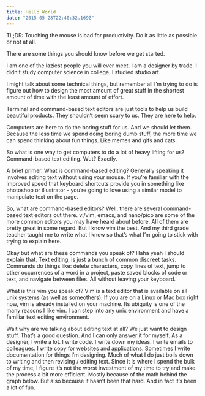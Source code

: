 ```yaml
---
title: Hello World
date: "2015-05-28T22:40:32.169Z"
---
```


TL;DR: Touching the mouse is bad for productivity. Do it as little as possible or not at all.

There are some things you should know before we get started.

I am one of the laziest people you will ever meet.
I am a designer by trade.
I didn’t study computer science in college. I studied studio art.

I might talk about some technical things, but remember all I’m trying to do is figure out how to design the most amount of great stuff in the shortest amount of time with the least amount of effort.

Terminal and command-based text editors are just tools to help us build beautiful products. They shouldn’t seem scary to us. They are here to help.

Computers are here to do the boring stuff for us. And we should let them. Because the less time we spend doing boring dumb stuff, the more time we can spend thinking about fun things. Like memes and gifs and cats.

So what is one way to get computers to do a lot of heavy lifting for us? Command-based text editing.
Wut?
Exactly.

A brief primer.
What is command-based editing?
Generally speaking it involves editing text without using your mouse. If you’re familiar with the improved speed that keyboard shortcuts provide you in something like photoshop or illustrator - you’re going to love using a similar model to manipulate text on the page.

So, what are command-based editors?
Well, there are several command-based text editors out there. vi/vim, emacs, and nano/pico are some of the more common editors you may have heard about before. All of them are pretty great in some regard. But I know vim the best. And my third grade teacher taught me to write what I know so that’s what I’m going to stick with trying to explain here.

Okay but what are these commands you speak of?
Haha yeah I should explain that. Text editing, is just a bunch of common discreet tasks. Commands do things like: delete characters, copy lines of text, jump to other occurrences of a word in a project, paste saved blocks of code or text, and navigate between files. All without leaving your keyboard.

What is this vim you speak of?
Vim is a text editor that is available on all unix systems (as well as someothers). If you are on a Linux or Mac box right now, vim is already installed on your machine. Its ubiquity is one of the many reasons I like vim. I can step into any unix environment and have a familiar text editing environment.

Wait why are we talking about editing text at all? We just want to design stuff.
That’s a good question. And I can only answer it for myself. As a designer, I write a lot. I write code. I write down my ideas. I write emails to colleagues. I write copy for websites and applications. Sometimes I write documentation for things I’m designing. Much of what I do just boils down to writing and then revising / editing text. Since it is where I spend the bulk of my time, I figure it’s not the worst investment of my time to try and make the process a bit more efficient. Mostly because of the math behind the graph below. But also because it hasn’t been that hard. And in fact it’s been a lot of fun.